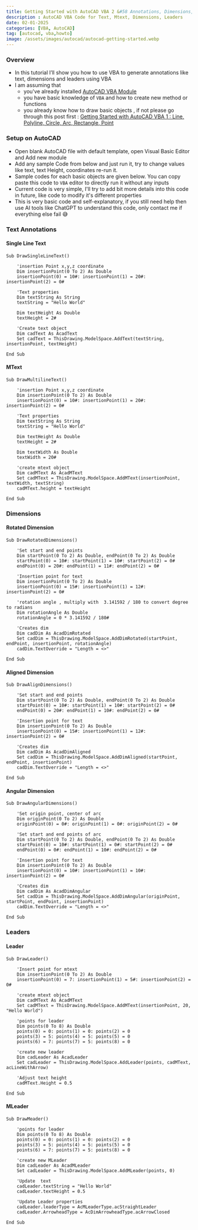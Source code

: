 ```yaml
---
title: Getting Started with AutoCAD VBA 2 &#58 Annotations, Dimensions, Leader
description : AutoCAD VBA Code for Text, Mtext, Dimensions, Leaders
date: 02-01-2025
categories: [VBA, AutoCAD]
tag: [autocad, vba,howto]
image: /assets/images/autocad/autocad-getting-started.webp
---
```


### Overview
- In this tutorial I’ll show you how to use VBA to generate annotations like text, dimensions and leaders using VBA
- I am assuming that 
  - you've already installed [AutoCAD VBA Module](https://www.autodesk.com/support/technical/article/caas/tsarticles/ts/3kxk0RyvfWTfSfAIrcmsLQ.html)
  - you have basic knowledge of `VBA` and how to create new method or functions
  - you already know how to draw basic objects , if not please go through this post first : [Getting Started with AutoCAD VBA 1 : Line, Polyline, Circle, Arc, Rectangle, Point](/posts/autocad-vba-getting-started-1/)

### Setup on AutoCAD
- Open blank AutoCAD file with default template, open Visual Basic Editor and Add new module
- Add any sample Code from below and just run it, try to change values like text, text Height, coordinates re-run it.
- Sample codes for each basic objects are given below. You can copy paste this code to `VBA` editor to directly run it without any inputs
- Current code is very simple, I'll try to add bit more details into this code in future, like code to modify it's different properties
- This is very basic code and self-explanatory, if you still need help then use AI tools like ChatGPT to understand this code, only contact me if everything else fail 😅
 
### Text Annotations

#### Single Line Text
```visualbasic
Sub DrawSingleLineText()
       
    'insertion Point x,y,z coordinate
    Dim insertionPoint(0 To 2) As Double
    insertionPoint(0) = 10#: insertionPoint(1) = 20#: insertionPoint(2) = 0#
     
    'Text properties
    Dim textString As String
    textString = "Hello World"
     
    Dim textHeight As Double
    textHeight = 2#
     
    'Create text object
    Dim cadText As AcadText
    Set cadText = ThisDrawing.ModelSpace.AddText(textString, insertionPoint, textHeight)
    
End Sub
```
#### MText
```visualbasic
Sub DrawMultilineText()

    'insertion Point x,y,z coordinate
    Dim insertionPoint(0 To 2) As Double
    insertionPoint(0) = 10#: insertionPoint(1) = 20#: insertionPoint(2) = 0#
    
    'Text properties
    Dim textString As String
    textString = "Hello World"
     
    Dim textHeight As Double
    textHeight = 2#
    
    Dim textWidth As Double
    textWidth = 20#
    
    'create mtext object
    Dim cadMText As AcadMText
    Set cadMText = ThisDrawing.ModelSpace.AddMText(insertionPoint, textWidth, textString)
    cadMText.height = textHeight
    
End Sub
```
### Dimensions

#### Rotated Dimension
```visualbasic
Sub DrawRotatedDimensions()

    'Set start and end points
    Dim startPoint(0 To 2) As Double, endPoint(0 To 2) As Double
    startPoint(0) = 10#: startPoint(1) = 10#: startPoint(2) = 0#
    endPoint(0) = 20#: endPoint(1) = 11#: endPoint(2) = 0#
        
    'Insertion point for text
    Dim insertionPoint(0 To 2) As Double
    insertionPoint(0) = 15#: insertionPoint(1) = 12#: insertionPoint(2) = 0#
 
    'rotation angle , multiply with  3.141592 / 180 to convert degree to radians
    Dim rotationAngle As Double
    rotationAngle = 0 * 3.141592 / 180#
    
    'Creates dim
    Dim cadDim As AcadDimRotated
    Set cadDim = ThisDrawing.ModelSpace.AddDimRotated(startPoint, endPoint, insertionPoint, rotationAngle)
    cadDim.TextOverride = "Length = <>"
    
End Sub
```

#### Aligned Dimension
```visualbasic
Sub DrawAlignDimensions()

    'Set start and end points
    Dim startPoint(0 To 2) As Double, endPoint(0 To 2) As Double
    startPoint(0) = 10#: startPoint(1) = 10#: startPoint(2) = 0#
    endPoint(0) = 20#: endPoint(1) = 10#: endPoint(2) = 0#
        
    'Insertion point for text
    Dim insertionPoint(0 To 2) As Double
    insertionPoint(0) = 15#: insertionPoint(1) = 12#: insertionPoint(2) = 0#
 
    'Creates dim
    Dim cadDim As AcadDimAligned
    Set cadDim = ThisDrawing.ModelSpace.AddDimAligned(startPoint, endPoint, insertionPoint)
    cadDim.TextOverride = "Length = <>"

End Sub
```

#### Angular Dimension
```visualbasic
Sub DrawAngularDimensions()
    
    'Set origin point, center of arc
    Dim originPoint(0 To 2) As Double
    originPoint(0) = 0#: originPoint(1) = 0#: originPoint(2) = 0#
         
    'Set start and end points of arc
    Dim startPoint(0 To 2) As Double, endPoint(0 To 2) As Double
    startPoint(0) = 10#: startPoint(1) = 0#: startPoint(2) = 0#
    endPoint(0) = 0#: endPoint(1) = 10#: endPoint(2) = 0#
        
    'Insertion point for text
    Dim insertionPoint(0 To 2) As Double
    insertionPoint(0) = 10#: insertionPoint(1) = 10#: insertionPoint(2) = 0#
 
    'Creates dim
    Dim cadDim As AcadDimAngular
    Set cadDim = ThisDrawing.ModelSpace.AddDimAngular(originPoint, startPoint, endPoint, insertionPoint)
    cadDim.TextOverride = "Length = <>"
    
End Sub
```

### Leaders


#### Leader
```visualbasic
Sub DrawLeader()

    'Insert point for mtext
    Dim insertionPoint(0 To 2) As Double
    insertionPoint(0) = 7: insertionPoint(1) = 5#: insertionPoint(2) = 0#
 
    'create mtext object
    Dim cadMText As AcadMText
    Set cadMText = ThisDrawing.ModelSpace.AddMText(insertionPoint, 20, "Hello World")
 
    'points for leader
    Dim points(0 To 8) As Double
    points(0) = 0: points(1) = 0: points(2) = 0
    points(3) = 5: points(4) = 5: points(5) = 0
    points(6) = 7: points(7) = 5: points(8) = 0
 
    'create new leader
    Dim cadLeader As AcadLeader
    Set cadLeader = ThisDrawing.ModelSpace.AddLeader(points, cadMText, acLineWithArrow)
    
    'Adjust text height
    cadMText.Height = 0.5
    
End Sub
```

#### MLeader
```visualbasic
Sub DrawMeader()
 
    'points for leader
    Dim points(0 To 8) As Double
    points(0) = 0: points(1) = 0: points(2) = 0
    points(3) = 5: points(4) = 5: points(5) = 0
    points(6) = 7: points(7) = 5: points(8) = 0
 
    'create new MLeader
    Dim cadLeader As AcadMLeader
    Set cadLeader = ThisDrawing.ModelSpace.AddMLeader(points, 0)
    
    'Update  text
    cadLeader.textString = "Hello World"
    cadLeader.textHeight = 0.5
    
    'Update Leader properties
    cadLeader.leaderType = AcMLeaderType.acStraightLeader
    cadLeader.ArrowheadType = AcDimArrowheadType.acArrowClosed
    
End Sub
 
```